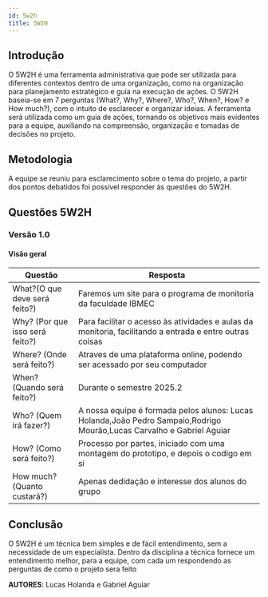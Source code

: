 ```yaml
---
id: 5w2h
title: 5W2H
---
```


## **Introdução**
   
O 5W2H é uma ferramenta administrativa  que pode ser utilizada para diferentes contextos dentro de uma organização, como na organização para planejamento estratégico e guia na execução de ações. O 5W2H baseia-se em 7 perguntas (What?, Why?, Where?, Who?, When?, How? e How much?), com o intuito de esclarecer e organizar ideias. A ferramenta será utilizada como um guia de ações, tornando os objetivos mais evidentes para a equipe, auxiliando na compreensão, organização e tomadas de decisões no projeto.

## Metodologia

A equipe se reuniu para esclarecimento sobre o tema do projeto, a partir dos pontos debatidos foi possível responder às questões do 5W2H.  

## Questões 5W2H

### Versão 1.0

#### Visão geral

|Questão|Resposta|
|-------|--------|
|What?(O que deve será feito?)| Faremos um site para o programa de monitoria da faculdade IBMEC |
|Why? (Por que isso será feito?)|Para facilitar o acesso às atividades e aulas da monitoria, facilitando a entrada e entre outras coisas|
|Where? (Onde será feito?)|Atraves de uma plataforma online, podendo ser acessado por seu computador|
|When? (Quando será feito?)|Durante o semestre 2025.2|
|Who? (Quem irá fazer?)|A nossa equipe é formada pelos alunos: Lucas Holanda,João Pedro Sampaio,Rodrigo Mourão,Lucas Carvalho e Gabriel Aguiar|
|How? (Como será feito?)|Processo por partes, iniciado com uma montagem do prototipo, e depois o codigo em si|
|How much? (Quanto custará?)|Apenas dedidação e interesse dos alunos do grupo|





## Conclusão

O 5W2H é um técnica bem simples e de fácil entendimento, sem a necessidade de um especialista. Dentro da disciplina a técnica fornece um entendimento melhor, para a equipe, com cada um respondendo as perguntas de como o projeto sera feito  
 
 

**AUTORES**: Lucas Holanda e Gabriel Aguiar 
